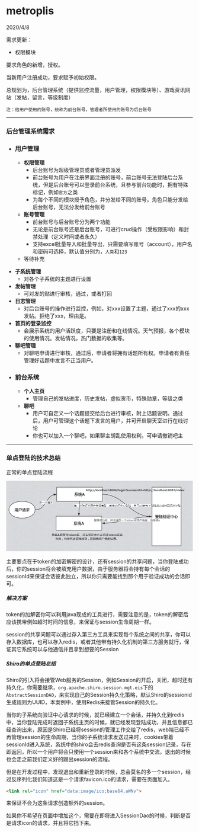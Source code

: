 # metroplis

2020/4/8

需求更新：

* 权限模块

要求角色的新增，授权。

当新用户注册成功，要求赋予初始权限。



总规划为，后台管理系统（提供监控流量，用户管理，权限模块等）、游戏资讯网站（发帖，留言，等级制度）

`注：给用户使用的账号，统称为前台账号，管理者所使用的账号为后台账号`

----

### 后台管理系统需求

* ### 用户管理

  * **权限管理**
    * 后台账号为超级管理员或者管理员派发
    * 前台账号为用户在注册界面注册的账号，前台账号无法登陆后台系统，但是后台账号可以登录前台系统，且参与前台功能时，拥有特殊标记，例如`官方`之类
    * 为每个不同的模块授予角色，并分发给不同的账号，角色只能分发给后台账号，无法分发给前台账号
  * **账号管理**
    * 前台账号与后台账号分为两个功能
    * 无论是前台账号还是后台账号，可进行crud操作（受权限影响）和封禁处理（定义时间或者永久）
    * 支持excel批量导入和批量导出，只需要填写账号（account），用户名和密码可选择，默认值分别为，`人类`和`123`
  * 等待补充

- **子系统管理**
  - 对各个子系统的主题进行设置
- **发帖管理**
  - 可对发的贴进行审核，通过，或者打回
- **日志管理**
  - 对后台账号的操作进行监控，例如，对xxx设置了主题，通过了xxx的xxx发帖。拒绝了xxx，理由是。
- **首页的登录监控**
  - 会展示系统的用户活跃度，只要是注册和在线情况。天气预报，各个模块的使用情况。发帖情况，热门数据的收集等。
- **聊吧管理**
  - 对聊吧申请进行审核，通过后，申请者将拥有话题所有权。申请者有责任管理好话题中发言不正当用户。





* ### 前台系统

  * **个人主页**
    * 管理自己的发帖进度，历史发帖，虚拟货币，特殊勋章，等级之类
  * **聊吧**
    * 用户可自定义一个话题提交给后台进行审核，附上话题说明。通过后，用户可管理这个话题下发言的用户，并可开启聊天室进行在线讨论
    * 你也可以加入一个聊吧，如果聊主胡乱使用权利，可申请撤销吧主







----



### 单点登陆的技术总结

正常的单点登陆流程

![1586836341727](./img/1586836341727.png)

主要要点在于token的加密解密的设计，还有session的共享问题，当你登陆成功后，你的session将会被填充用户数据，由于服务器将会持有每个会话的sessionId来保证会话彼此独立，所以你只需要能找到那个用于验证成功的会话即可。

##### 解决方案

token的加解密你可以利用java现成的工具进行，需要注意的是，token的解密后应该携带例如超时时间的信息，来保证与session生命周期一样。

session的共享问题可以通过存入第三方工具来实现每个系统之间的共享，你可以存入数据库，也可以存入redis，或者其他带有持久化机制的第三方服务就行，保证其它系统可以与他通信并且拿到想要的Session

##### Shiro的单点登陆总结

Shiro的引入将会接管Web服务的Session，例如Session的开启，关闭，超时还有持久化，你需要继承，`org.apache.shiro.session.mgt.eis`下的`AbstractSessionDAO`，来实现自己的Session持久化策略，默认Shiro的sessionid生成规则为UUID，本案例中，使用Redis来接管Session的持久化。

当你的子系统向验证中心请求的时候，就已经建立一个会话，并持久化到redis中，当你登陆完成时返回子系统主页的时候，就已经发现登陆成功，并且信息都已经查询出来，原因是Shiro已经将session的管理工作交给了redis，web端已经不再管理session的生命周期，当你的子系统请求发送过来时，cookies带着sessionId进入系统，系统中的shiro会去redis查询是否有这条session记录，存在即返回，所以一个用户将会只使用一个session来和各个系统中交流。退出的时候也会走之前我们定义好的踢出session的流程。

但是在开发过程中，发现退出和重新登录的时候，总会莫名的多一个session，经过反序列化我们知道这是一个请求favicon.ico的请求，需要在页面加入。

```html
<link rel="icon" href="data:image/ico;base64,aWNv">
```

来保证不会为这条请求创造额外的session。

如果你不希望在页面中增加这个，需要在即将进入SessionDao的时候，判断是否是请求icon的请求，并且将它挡下来。